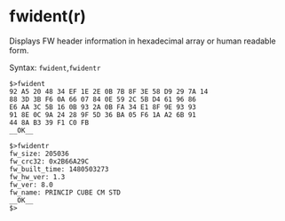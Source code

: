 # fwident\(r\)

Displays FW header information in hexadecimal array or human readable form. 

Syntax: `fwident`,`fwidentr`

```
$>fwident
92 A5 20 48 34 EF 1E 2E 0B 7B 8F 3E 58 D9 29 7A 14 
88 3D 3B F6 0A 66 07 84 0E 59 2C 5B D4 61 96 86 
E6 AA 3C 5B 16 0B 93 2A 0B FA 34 E1 8F 9E 93 93 
91 8E 0C 9A 24 28 9F 5D 36 BA 05 F6 1A A2 6B 91 
44 8A B3 39 F1 C0 FB 
__OK__

$>fwidentr
fw_size: 205036
fw_crc32: 0x2B66A29C
fw_built_time: 1480503273
fw_hw_ver: 1.3
fw_ver: 8.0
fw_name: PRINCIP CUBE CM STD
__OK__
$>
```




